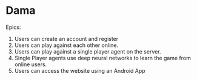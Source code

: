 # Dama

Epics:

1. Users can create an account and register
2. Users can play against each other online.
3. Users can play against a single player agent on the server.
4. Single Player agents use deep neural networks to learn the game from online users.
5. Users can access the website using an Android App

